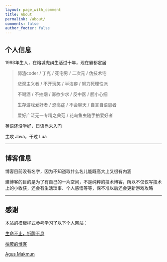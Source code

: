 ```yaml
---
layout: page_with_comment
title: About
permalink: /about/
comments: false
author_footer: false
---
```


## 个人信息

1993年生人，在榕城虎纠生活过十年，现在霸都定居

> 弱渣coder / 丁克 / 死宅男 / 二次元 / 伪技术宅
>
> 悲观主义者 / 不开玩笑 / 半洁癖 / 努力死理性派
>
> 不喝酒 / 不抽烟 / 寡欲少求 / 反中医 / 胆小心细
>
> 生存游戏爱好者 / 恐高症 / 不会聊天 / 自言自语患者
>
> 爱好广泛无一专精之典范 / 花鸟鱼虫随手拍爱好者

英语还没学好，日语尚未入门

主攻 Java，干过 Lua

---

## 博客信息

博客目前没有名字，因为不知道取什么名儿能既高大上又很有内涵

建博客的目的是为了有自己的一片空间，不是纯粹的技术博客，所以不仅仅写技术上的小收获，还会有生活琐事、个人感悟等等，保不准以后还会更新游戏攻略

---

## 感谢

本站的模板样式参考学习了以下个人网站：

[生命不止，折腾不息](http://dongyado.com/)

[柏荧的博客](http://qiubaiying.top/)

[Agus Makmun](https://agusmakmun.github.io/)
